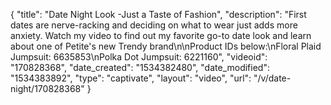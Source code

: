 {
    "title": "Date Night Look -Just a Taste of Fashion",
    "description": "First dates are nerve-racking and deciding on what to wear just adds more anxiety. Watch my video to find out my favorite go-to date look and learn about one of Petite's new Trendy brand\n\nProduct IDs below:\nFloral Plaid Jumpsuit: 6635853\nPolka Dot Jumpsuit: 6221160",
    "videoid": "170828368",
    "date_created": "1534382480",
    "date_modified": "1534383892",
    "type": "captivate",
    "layout": "video",
    "url": "\/v\/date-night\/170828368"
}